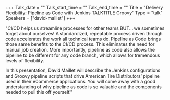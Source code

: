 +++
Talk_date = ""
Talk_start_time = ""
Talk_end_time = ""
Title = "Delivery Flexibility: Pipeline as Code with Jenkins TALKTITLE Groovy"
Type = "talk"
Speakers = ["david-maillet"]
+++

"CI/CD helps us streamline processes for other teams BUT... we sometimes forget about ourselves! A standardized, repeatable process driven through code accelerates the work all technical teams do. Pipeline as Code brings those same benefits to the CI/CD process. This eliminates the need for manual job creation. More importantly, pipeline as code also allows the pipeline to be different for any code branch, which allows for tremendous levels of flexibility.

In this presentation, David Maillet will describe the Jenkins configurations and Groovy pipeline scripts that drive American Tire Distributors’ pipeline used in their eCommerce applications. You will come away with a good understanding of why pipeline as code is so valuable and the components needed to pull this off yourself."
